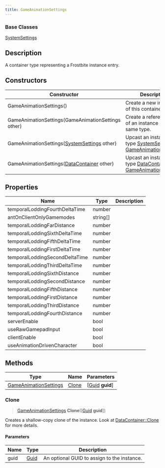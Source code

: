 ```yaml
---
title: GameAnimationSettings
---
```

### Base Classes

[SystemSettings](SystemSettings)

## Description

A container type representing a Frostbite instance entry.

## Constructors

| Constructor                                                                      | Description                                                                                                                       |
| -------------------------------------------------------------------------------- | --------------------------------------------------------------------------------------------------------------------------------- |
| GameAnimationSettings()                                                          | Create a new instance of this container type.                                                                                     |
| GameAnimationSettings(GameAnimationSettings other)                               | Create a reference copy of an instance of the same type.                                                                          |
| GameAnimationSettings([SystemSettings](SystemSettings) other)                    | Upcast an instance of type [SystemSettings](SystemSettings) to [GameAnimationSettings](GameAnimationSettings).                    |
| GameAnimationSettings([DataContainer](/vext/ref/shared/class/datacontainer) other) | Upcast an instance of type [DataContainer](/vext/ref/shared/class/datacontainer) to [GameAnimationSettings](GameAnimationSettings). |

## Properties

| Name                           | Type       | Description |
| ------------------------------ | ---------- | ----------- |
| temporalLoddingFourthDeltaTime | number     |             |
| antOnClientOnlyGamemodes       | string\[\] |             |
| temporalLoddingFarDistance     | number     |             |
| temporalLoddingSixthDeltaTime  | number     |             |
| temporalLoddingFifthDeltaTime  | number     |             |
| temporalLoddingFirstDeltaTime  | number     |             |
| temporalLoddingSecondDeltaTime | number     |             |
| temporalLoddingThirdDeltaTime  | number     |             |
| temporalLoddingSixthDistance   | number     |             |
| temporalLoddingSecondDistance  | number     |             |
| temporalLoddingFifthDistance   | number     |             |
| temporalLoddingFirstDistance   | number     |             |
| temporalLoddingThirdDistance   | number     |             |
| temporalLoddingFourthDistance  | number     |             |
| serverEnable                   | bool       |             |
| useRawGamepadInput             | bool       |             |
| clientEnable                   | bool       |             |
| useAnimationDrivenCharacter    | bool       |             |

## Methods

| Type                                           | Name            | Parameters                                     |
| ---------------------------------------------- | --------------- | ---------------------------------------------- |
| [GameAnimationSettings](GameAnimationSettings) | [Clone](#clone) | \[[Guid](/vext/ref/shared/class/guid) **guid**\] |

### Clone

> [GameAnimationSettings](GameAnimationSettings) **Clone**(\[[Guid](/vext/ref/shared/class/guid) **guid**\])

Creates a shallow-copy clone of the instance. Look at [DataContainer::Clone](/vext/ref/shared/class/datacontainer#clone) for more details.

#### Parameters

| Name | Type         | Description                                 |
| ---- | ------------ | ------------------------------------------- |
| guid | [Guid](Guid) | An optional GUID to assign to the instance. |
